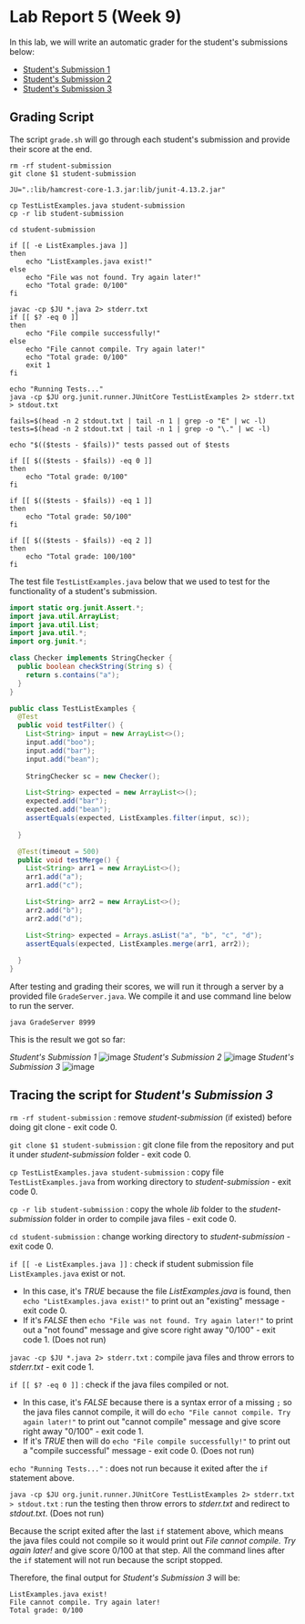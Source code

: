 # Lab Report 5 (Week 9)

In this lab, we will write an automatic grader for the student's submissions below:

- [Student's Submission 1](https://github.com/ucsd-cse15l-f22/list-methods-lab3)
- [Student's Submission 2](https://github.com/ucsd-cse15l-f22/list-methods-corrected)
- [Student's Submission 3](https://github.com/ucsd-cse15l-f22/list-methods-compile-error)

## Grading Script

The script `grade.sh` will go through each student's submission and provide their score at the end.
```vim
rm -rf student-submission
git clone $1 student-submission

JU=".:lib/hamcrest-core-1.3.jar:lib/junit-4.13.2.jar"

cp TestListExamples.java student-submission
cp -r lib student-submission

cd student-submission

if [[ -e ListExamples.java ]]
then
    echo "ListExamples.java exist!"
else 
    echo "File was not found. Try again later!"
    echo "Total grade: 0/100"
fi 

javac -cp $JU *.java 2> stderr.txt
if [[ $? -eq 0 ]]
then
    echo "File compile successfully!"
else
    echo "File cannot compile. Try again later!"
    echo "Total grade: 0/100"
    exit 1
fi

echo "Running Tests..."
java -cp $JU org.junit.runner.JUnitCore TestListExamples 2> stderr.txt > stdout.txt

fails=$(head -n 2 stdout.txt | tail -n 1 | grep -o "E" | wc -l)
tests=$(head -n 2 stdout.txt | tail -n 1 | grep -o "\." | wc -l)

echo "$(($tests - $fails))" tests passed out of $tests

if [[ $(($tests - $fails)) -eq 0 ]]
then 
    echo "Total grade: 0/100"
fi

if [[ $(($tests - $fails)) -eq 1 ]]
then 
    echo "Total grade: 50/100"
fi

if [[ $(($tests - $fails)) -eq 2 ]]
then
    echo "Total grade: 100/100"
fi
```
The test file `TestListExamples.java` below that we used to test for the functionality of a student's submission.

```java
import static org.junit.Assert.*;
import java.util.ArrayList;
import java.util.List;
import java.util.*;
import org.junit.*;

class Checker implements StringChecker {
  public boolean checkString(String s) {
    return s.contains("a");
  }
}

public class TestListExamples {
  @Test
  public void testFilter() {
    List<String> input = new ArrayList<>();
    input.add("boo");
    input.add("bar");
    input.add("bean");
    
    StringChecker sc = new Checker();

    List<String> expected = new ArrayList<>();
    expected.add("bar");
    expected.add("bean");
    assertEquals(expected, ListExamples.filter(input, sc));
    
  }

  @Test(timeout = 500)
  public void testMerge() {
    List<String> arr1 = new ArrayList<>();
    arr1.add("a");
    arr1.add("c");

    List<String> arr2 = new ArrayList<>();
    arr2.add("b");
    arr2.add("d");

    List<String> expected = Arrays.asList("a", "b", "c", "d");
    assertEquals(expected, ListExamples.merge(arr1, arr2));
    
  }
}
```
After testing and grading their scores, we will run it through a server by a provided file `GradeServer.java`. We compile it and use command line below to run the server.

`java GradeServer 8999`

This is the result we got so far:

*Student's Submission 1*
![image](lab-5-autograder-3.png)
*Student's Submission 2*
![image](lab-5-autograder-1.png)
*Student's Submission 3*
![image](lab-5-autograder-2.png)


## Tracing the script for *Student's Submission 3*

`rm -rf student-submission` : remove *student-submission* (if existed) before doing git clone - exit code 0.

`git clone $1 student-submission` : git clone file from the repository and put it under *student-submission* folder - exit code 0.

`cp TestListExamples.java student-submission` : copy file `TestListExamples.java` from working directory to *student-submission* - exit code 0.

`cp -r lib student-submission` : copy the whole *lib* folder to the *student-submission* folder in order to compile java files - exit code 0.

`cd student-submission` : change working directory to *student-submission* - exit code 0.

`if [[ -e ListExamples.java ]]` : check if student submission file `ListExamples.java` exist or not. 
  - In this case, it's *TRUE* because the file *ListExamples.java* is found, then `echo "ListExamples.java exist!"` to print out an "existing" message - exit code 0. 
  - If it's *FALSE* then `echo "File was not found. Try again later!"` to print out a "not found" message and give score right away "0/100" - exit code 1. (Does not run)

`javac -cp $JU *.java 2> stderr.txt` : compile java files and throw errors to *stderr.txt* - exit code 1. 

`if [[ $? -eq 0 ]]` : check if the java files compiled or not.
  - In this case, it's *FALSE* because there is a syntax error of a missing `;` so the java files cannot compile, it will do `echo "File cannot compile. Try again later!"` to print out "cannot compile" message and give score right away "0/100" - exit code 1.
  - If it's *TRUE* then will do `echo "File compile successfully!"` to print out a "compile successful" message - exit code 0. (Does not run)
 
`echo "Running Tests..."` : does not run because it exited after the `if` statement above.

`java -cp $JU org.junit.runner.JUnitCore TestListExamples 2> stderr.txt > stdout.txt` : run the testing then throw errors to *stderr.txt* and redirect to *stdout.txt*. (Does not run)

Because the script exited after the last `if` statement above, which means the java files could not compile so it would print out *File cannot compile. Try again later!* and give score 0/100 at that step. All the command lines after the `if` statement will not run because the script stopped.

Therefore, the final output for *Student's Submission 3* will be: 

```
ListExamples.java exist!
File cannot compile. Try again later!
Total grade: 0/100
```






